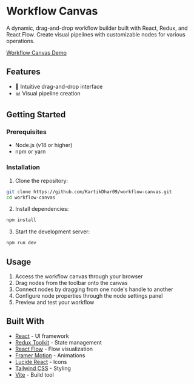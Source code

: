 # Workflow Canvas

A dynamic, drag-and-drop workflow builder built with React, Redux, and React Flow. Create visual pipelines with customizable nodes for various operations.

[Workflow Canvas Demo](https://workflow-canvas.vercel.app/)

## Features

- 🎨 Intuitive drag-and-drop interface
- 📊 Visual pipeline creation
  
## Getting Started

### Prerequisites

- Node.js (v18 or higher)
- npm or yarn

### Installation

1. Clone the repository:
```bash
git clone https://github.com/KartikDhar09/workflow-canvas.git
cd workflow-canvas
```

2. Install dependencies:
```bash
npm install
```

3. Start the development server:
```bash
npm run dev
```

## Usage

1. Access the workflow canvas through your browser
2. Drag nodes from the toolbar onto the canvas
3. Connect nodes by dragging from one node's handle to another
4. Configure node properties through the node settings panel
5. Preview and test your workflow

## Built With

- [React](https://react.dev/) - UI framework
- [Redux Toolkit](https://redux-toolkit.js.org/) - State management
- [React Flow](https://reactflow.dev/) - Flow visualization
- [Framer Motion](https://www.framer.com/motion/) - Animations
- [Lucide React](https://lucide.dev/) - Icons
- [Tailwind CSS](https://tailwindcss.com/) - Styling
- [Vite](https://vitejs.dev/) - Build tool

